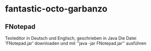 # fantastic-octo-garbanzo
## FNotepad

Texteditor in Deutsch und Englisch, geschrieben in Java
Die Datei 'FNotepad.jar' downloaden und mit ''java -jar FNotepad.jar'' ausführen
